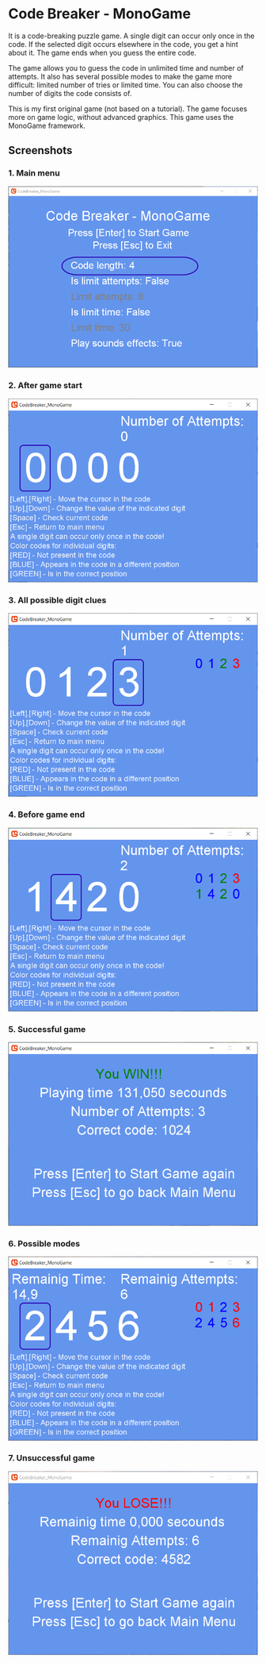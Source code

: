 # Code Breaker - MonoGame
It is a code-breaking puzzle game. A single digit can occur only once in the code. If the selected digit occurs elsewhere in the code, you get a hint about it. The game ends when you guess the entire code.

The game allows you to guess the code in unlimited time and number of attempts. It also has several possible modes to make the game more difficult: limited number of tries or limited time. You can also choose the number of digits the code consists of.

This is my first original game (not based on a tutorial). The game focuses more on game logic, without advanced graphics. This game uses the MonoGame framework. 

## Screenshots

### 1. Main menu
![alt text](screenshots/1MainMenu.PNG)

### 2. After game start
![alt text](screenshots/2AfterStartGame.PNG)

### 3. All possible digit clues
![alt text](screenshots/3AllPossibleDigitClues.PNG)

### 4. Before game end
![alt text](screenshots/4BeforeGameEnd.PNG)

### 5. Successful game
![alt text](screenshots/5GameFinishWin.PNG)

### 6. Possible modes
![alt text](screenshots/6PossibleModes.PNG)

### 7. Unsuccessful game
![alt text](screenshots/7GameFinishLose.PNG)
